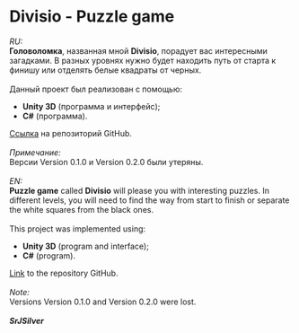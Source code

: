 # Divisio - Puzzle game
<em>RU:</em><br><strong>Головоломка</strong>, названная мной <strong>Divisio</strong>, порадует вас интересными загадками. В разных уровнях нужно будет находить путь от старта к финишу или отделять белые квадраты от черных.<br><br>Данный проект был реализован с помощью:<br><ul><li><strong>Unity 3D</strong> (программа и интерфейс);</li><li><strong>C#</strong> (программа).</li></ul><a href="https://github.com/WwWSrJSilverWwW/Divisio" rel="nofollow">Ссылка</a> на репозиторий GitHub.<br><br><em>Примечание:</em><br>Версии Version 0.1.0 и Version 0.2.0 были утеряны.<br><br><em>EN:</em><br><strong>Puzzle game</strong> called <strong>Divisio</strong> will please you with interesting puzzles. In different levels, you will need to find the way from start to finish or separate the white squares from the black ones.<br><br>This project was implemented using:<br><ul><li><strong>Unity 3D</strong> (program and interface);</li><li><strong>C#</strong> (program).</li></ul><a href="https://github.com/WwWSrJSilverWwW/Divisio" rel="nofollow">Link</a> to the repository GitHub.<br><br><em>Note:</em><br>Versions Version 0.1.0 and Version 0.2.0 were lost.<br><br><strong><em>SrJSilver</em></strong>
